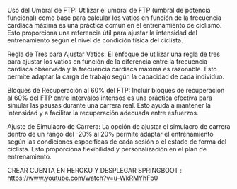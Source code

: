 Uso del Umbral de FTP: Utilizar el umbral de FTP (umbral de potencia funcional) como base para calcular los vatios en función de la frecuencia cardíaca máxima es una práctica común en el entrenamiento de ciclismo. Esto proporciona una referencia útil para ajustar la intensidad del entrenamiento según el nivel de condición física del ciclista.

Regla de Tres para Ajustar Vatios: El enfoque de utilizar una regla de tres para ajustar los vatios en función de la diferencia entre la frecuencia cardíaca observada y la frecuencia cardíaca máxima es razonable. Esto permite adaptar la carga de trabajo según la capacidad de cada individuo.

Bloques de Recuperación al 60% del FTP: Incluir bloques de recuperación al 60% del FTP entre intervalos intensos es una práctica efectiva para simular las pausas durante una carrera real. Esto ayuda a mantener la intensidad y a facilitar la recuperación adecuada entre esfuerzos.

Ajuste de Simulacro de Carrera: La opción de ajustar el simulacro de carrera dentro de un rango del -20% al 20% permite adaptar el entrenamiento según las condiciones específicas de cada sesión o el estado de forma del ciclista. Esto proporciona flexibilidad y personalización en el plan de entrenamiento.

CREAR CUENTA EN HEROKU Y DESPLEGAR SPRINGBOOT : 
https://www.youtube.com/watch?v=u-WkRMYhFb0
